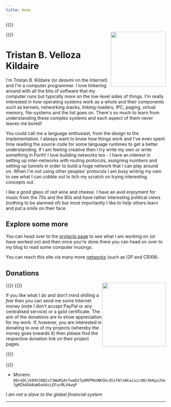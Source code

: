 ```yaml
---
title: Home
---
```


{{<bruh>}}
<!--
	<img src="/img/profile_pic.jpg" width="250" hieght="250" style="float:right;gap">
-->
<img src="/img/profile_pic_honors_grad.jpg" width="172.8" hieght="259" style="float:right;gap;margin-left:10px;margin-bottom:10px">
{{</bruh>}}

<br>

# Tristan B. Velloza Kildaire

I'm Tristan B. Kildaire (or _deavmi_ on the Internet) and I'm a computer programmer. I love tinkering around with all the bits of software
that my computer runs but typically more on the low-level sides of things. I'm really interested in how operating systems work as a whole
and their components such as kernels, networking stacks, linking-loaders, IPC, paging, virtual memory, file-systems and the list goes on. There's so much to learn from understanding these complex systems and each aspect of them never leaves me bored!

You could call me a language enthusiast, from the design to the implementation. I always want to know how things work and I've even spent time reading the source code for some language runtimes to get a better understanding. If I am feeling creative then I try write my own _or_ write something in Forth! I love building networks too - I have an interest in setting up inter-networks with routing protocols, assigning numbers and setting up tunnels in order to build a huge network that I can play around on. When I'm not using other peoples' protocols I am busy writing my own to see what I can cobble out to itch my scratch on trying interesting concepts out.

I like a good glass of red wine and cheese. I have an avid enjoyment for music from the 70s and the 80s and have rather interesting political views (nothing to be alarmed of) but most importantly I like to help others learn and put a smile on their face.

## Explore some more

You can head over to the [projects page](/projects) to see what I am working on (or have worked on) and then once you're done there you can head on over to my blog to read some computer musings.

You can reach this site via many more [networks](networks/) (such as I2P and CRXN).

## Donations

{{<bruh>}}
<img src="/img/donate.png" width="200" hieght="200" style="float:right;wrap">
{{</bruh>}}

If you like what I _do_ and don't mind shilling a _few_ then you can send me some Internet money (note I don't accept PayPal or any centralised service) or a gold certificate. The aim of the donations are to show appreciation for my work. If, however, you are interested in donating to one of my projects (whereby the money goes towards it) then please find the respective donation link on their project pages.

{{<bruh>}}
<br>
<br>
{{</bruh>}}

* Monero: `86reDCjk99VJ8QCo73WwM1AtfweD2fp8RPPWzNK56cdS1fAfxWCwixic9QrXkHyoJSe3gMZkAkb8aW5oU4cLEFucMLX4wqP`


_I am not a slave to the global financial system_

---
